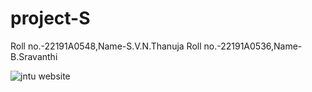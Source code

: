 # project-S
Roll no.-22191A0548,Name-S.V.N.Thanuja
Roll no.-22191A0536,Name-B.Sravanthi


![jntu website](https://github.com/boreddysravanthi/project-S/assets/140404012/9b95ab77-70bb-4772-bda2-227c6fc78c1c)
